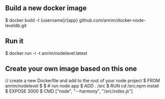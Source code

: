 ## Build a new docker image
  $ docker build -t {username}/{app} github.com/anrim/docker-node-leveldb.git
  
## Run it
  $ docker run -i -t anrim/nodelevel:latest

## Create your own image based on this one
  // create a new Dockerfile and add to the root of your node project 
  $ FROM anrim/nodelevel
  $ 
  $ # run node app
  $ ADD . /src
  $ RUN cd /src;npm install
  $ EXPOSE 3000
  $ CMD ["node", "--harmony", "/src/index.js"]